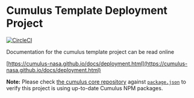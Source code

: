 #  Cumulus Template Deployment Project

[![CircleCI](https://circleci.com/gh/nasa/cumulus-template-deploy.svg?style=svg)](https://circleci.com/gh/nasa/cumulus-template-deploy)

Documentation for the cumulus template project can be read online

[https://cumulus-nasa.github.io/docs/deployment.html](https://cumulus-nasa.github.io/docs/deployment.html)

**Note:** Please check [the cumulus core repository](https://github.com/cumulus-nasa/cumulus/) against [`package.json`](./package.json) to verify this project is using up-to-date Cumulus NPM packages.
